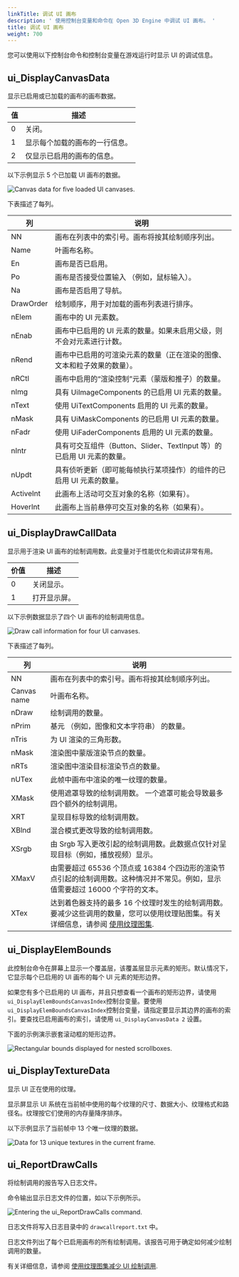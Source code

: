 ```yaml
---
linkTitle: 调试 UI 画布
description: ' 使用控制台变量和命令在 Open 3D Engine 中调试 UI 画布。 '
title: 调试 UI 画布
weight: 700
---
```


您可以使用以下控制台命令和控制台变量在游戏运行时显示 UI 的调试信息。

## ui\_DisplayCanvasData 

显示已启用或已加载的画布的画布数据。

|值 |描述 |
|-- |--- |
|0 |关闭。|
|1 |显示每个加载的画布的一行信息。|
|2 |仅显示已启用的画布的信息。|

以下示例显示 5 个已加载 UI 画布的数据。

![Canvas data for five loaded UI canvases.](/images/user-guide/interactivity/user-interface/canvases/ui-editor-debugging-ui-canvases-1.png)

下表描述了每列。

| **列**     |**说明** |
|-----------| --- |
| NN        | 画布在列表中的索引号。画布将按其绘制顺序列出。 |
| Name      | 叶画布名称。 |
| En        | 画布是否已启用。 |
| Po        | 画布是否接受位置输入 （例如，鼠标输入）。 |
| Na        | 画布是否启用了导航。 |
| DrawOrder | 绘制顺序，用于对加载的画布列表进行排序。 |
| nElem     | 画布中的 UI 元素数。 |
| nEnab     | 画布中已启用的 UI 元素的数量。如果未启用父级，则不会对元素进行计数。 |
| nRend     | 画布中已启用的可渲染元素的数量（正在渲染的图像、文本和粒子效果的数量）。 |
| nRCtl     | 画布中启用的“渲染控制”元素（蒙版和推子）的数量。|
| nImg      | 具有 UiImageComponents 的已启用 UI 元素的数量。 |
| nText     | 使用 UiTextComponents 启用的 UI 元素的数量。 |
| nMask     | 具有 UiMaskComponents 的已启用 UI 元素的数量。 |
| nFadr     | 使用 UiFaderComponents 启用的 UI 元素的数量。 |
| nIntr     | 具有可交互组件（Button、Slider、TextInput 等）的已启用 UI 元素的数量。 |
| nUpdt     | 具有侦听更新（即可能每帧执行某项操作）的组件的已启用 UI 元素的数量。 |
| ActiveInt | 此画布上活动可交互对象的名称（如果有）。 |
| HoverInt  | 此画布上当前悬停可交互对象的名称（如果有）。 |

## ui\_DisplayDrawCallData 

显示用于渲染 UI 画布的绘制调用数。此变量对于性能优化和调试非常有用。


|价值 |描述 |
|--- |--- |
|0 |关闭显示。|
|1 |打开显示屏。|

以下示例数据显示了四个 UI 画布的绘制调用信息。

![Draw call information for four UI canvases.](/images/user-guide/interactivity/user-interface/canvases/ui-editor-debugging-ui-canvases-2.png)

下表描述了每列。

| 列 | 说明 |
| --- | --- |
| NN | 画布在列表中的索引号。画布将按其绘制顺序列出。 |
| Canvas name | 叶画布名称。 |
| nDraw | 绘制调用的数量。 |
| nPrim | 基元 （例如，图像和文本字符串） 的数量。 |
| nTris | 为 UI 渲染的三角形数。 |
| nMask | 渲染图中蒙版渲染节点的数量。 |
| nRTs | 渲染图中渲染目标渲染节点的数量。 |
| nUTex | 此帧中画布中渲染的唯一纹理的数量。 |
| XMask | 使用遮罩导致的绘制调用数。 一个遮罩可能会导致最多四个额外的绘制调用。  |
| XRT | 呈现目标导致的绘制调用数。 |
| XBlnd | 混合模式更改导致的绘制调用数。 |
| XSrgb | 由 Srgb 写入更改引起的绘制调用数。此数据点仅针对呈现目标（例如，播放视频）显示。 |
| XMaxV | 由需要超过 65536 个顶点或 16384 个四边形的渲染节点引起的绘制调用数。这种情况并不常见。例如，显示值需要超过 16000 个字符的文本。|
| XTex | 达到着色器支持的最多 16 个纹理时发生的绘制调用数。要减少这些调用的数量，您可以使用纹理贴图集。有关详细信息，请参阅 [使用纹理图集](/docs/user-guide/interactivity/user-interface/canvases/texture-atlases). |

## ui\_DisplayElemBounds 

此控制台命令在屏幕上显示一个覆盖层，该覆盖层显示元素的矩形。默认情况下，它显示每个已启用的 UI 画布的每个 UI 元素的矩形边界。

如果您有多个已启用的 UI 画布，并且只想查看一个画布的矩形边界，请使用`ui_DisplayElemBoundsCanvasIndex`控制台变量。要使用`ui_DisplayElemBoundsCanvasIndex`控制台变量，请指定要显示其边界的画布的索引。要查找已启用画布的索引，请使用 `ui_DisplayCanvasData 2` 设置。

下面的示例演示嵌套滚动框的矩形边界。

![Rectangular bounds displayed for nested scrollboxes.](/images/user-guide/interactivity/user-interface/canvases/ui-editor-debugging-ui-canvases-3.png)

## ui\_DisplayTextureData 

显示 UI 正在使用的纹理。

显示屏显示 UI 系统在当前帧中使用的每个纹理的尺寸、数据大小、纹理格式和路径名。纹理按它们使用的内存量降序排序。

以下示例显示了当前帧中 13 个唯一纹理的数据。

![Data for 13 unique textures in the current frame.](/images/user-guide/interactivity/user-interface/canvases/ui-editor-debugging-ui-canvases-4.png)

## ui\_ReportDrawCalls 

将绘制调用的报告写入日志文件。

命令输出显示日志文件的位置，如以下示例所示。

![Entering the ui_ReportDrawCalls command.](/images/user-guide/interactivity/user-interface/canvases/ui-editor-debugging-ui-canvases-5.png)

日志文件将写入日志目录中的 `drawcallreport.txt` 中。

日志文件列出了每个已启用画布的所有绘制调用。该报告可用于确定如何减少绘制调用的数量。

有关详细信息，请参阅 [使用纹理图集减少 UI 绘制调用](/docs/user-guide/interactivity/user-interface/canvases/texture-atlases/texture-atlases-using-texture-atlases-to-reduce-ui-draw-calls).
